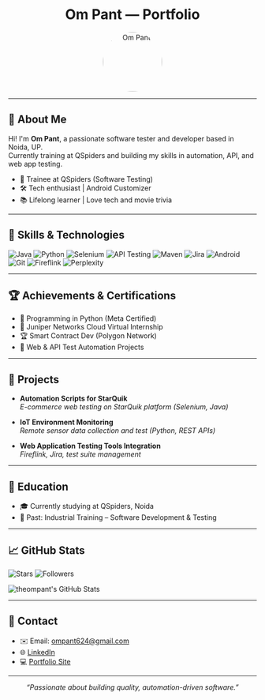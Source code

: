 <!-- Om Pant — Portfolio inspired README.md -->

<h1 align="center">Om Pant — Portfolio</h1>
<p align="center">
  <img src="https://avatars.githubusercontent.com/u/69330741?v=4" width="120" style="border-radius:50%" alt="Om Pant"/>

  
</p>

---

## 👤 About Me

Hi! I'm **Om Pant**, a passionate software tester and developer based in Noida, UP.  
Currently training at QSpiders and building my skills in automation, API, and web app testing.

- 💼 Trainee at QSpiders (Software Testing)
- 🛠️ Tech enthusiast | Android Customizer
- 📚 Lifelong learner | Love tech and movie trivia

---

## 🚀 Skills & Technologies

<!-- Colorful Skill Badges -->
![Java](https://img.shields.io/badge/Java-ED8B00?style=for-the-badge&logo=java&logoColor=white)
![Python](https://img.shields.io/badge/Python-3776AB?style=for-the-badge&logo=python&logoColor=white)
![Selenium](https://img.shields.io/badge/Selenium-43B02A?style=for-the-badge&logo=selenium&logoColor=white)
![API Testing](https://img.shields.io/badge/API%20Testing-6DB33F?style=for-the-badge)
![Maven](https://img.shields.io/badge/Maven-C71A36?style=for-the-badge&logo=apachemaven)
![Jira](https://img.shields.io/badge/Jira-0052CC?style=for-the-badge&logo=jira)
![Android](https://img.shields.io/badge/Android-3DDC84?style=for-the-badge&logo=android)
![Git](https://img.shields.io/badge/Git-F05032?style=for-the-badge&logo=git&logoColor=white)
![Fireflink](https://img.shields.io/badge/Fireflink-ffb300?style=for-the-badge)
![Perplexity](https://img.shields.io/badge/Perplexity-000000?style=for-the-badge)

---

## 🏆 Achievements & Certifications

- 🏅 Programming in Python (Meta Certified)
- 📄 Juniper Networks Cloud Virtual Internship
- 🏆 Smart Contract Dev (Polygon Network)
- 🔎 Web & API Test Automation Projects

---

## 📂 Projects

- **Automation Scripts for StarQuik**  
  _E-commerce web testing on StarQuik platform (Selenium, Java)_

- **IoT Environment Monitoring**  
  _Remote sensor data collection and test (Python, REST APIs)_

- **Web Application Testing Tools Integration**  
  _Fireflink, Jira, test suite management_

---

## 📘 Education

- 🎓 Currently studying at QSpiders, Noida
- 🏫 Past: Industrial Training – Software Development & Testing

---

## 📈 GitHub Stats

![Stars](https://img.shields.io/github/stars/theompant/about-me?style=social)
![Followers](https://img.shields.io/github/followers/theompant?style=social)

<!-- **theompant’s GitHub Stats** -->

![theompant's GitHub Stats](https://github-readme-stats.vercel.app/api?username=theompant&show_icons=true&theme=radical)




<!-- Add more dynamic badges/cards using shields.io and readme-stats services -->

---

## 📌 Contact

- ✉️ Email: ompant624@gmail.com
- 🌐 [LinkedIn](https://www.linkedin.com/in/theompant)
- 💻 [Portfolio Site](https://theompant.vercel.app/)

---

<p align="center"><em>“Passionate about building quality, automation-driven software.”</em></p>

